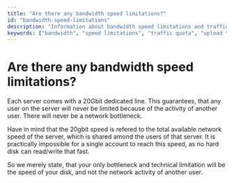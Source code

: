 ```yaml
---
title: "Are there any bandwidth speed limitations?"
id: "bandwidth-speed-limitations"
description: "Information about bandwidth speed limitations and traffic quotas for each server."
keywords: ["bandwidth", "speed limitations", "traffic quota", "upload traffic", "download traffic"]
---
```


# Are there any bandwidth speed limitations?

Each server comes with a 20Gbit dedicated line. This guarantees, that any user on the server will never be limited because of the activity of another user. There will never be a network bottleneck.

Have in mind that the 20gbit speed is refered to the total available network speed of the server, which is shared amond the users of that server. It is practically impossible for a single account to reach this speed, as no hard disk can read/write that fast. 

So we merely state, that your only bottleneck and technical limitation will be the speed of your disk, and not the network activity of another user.